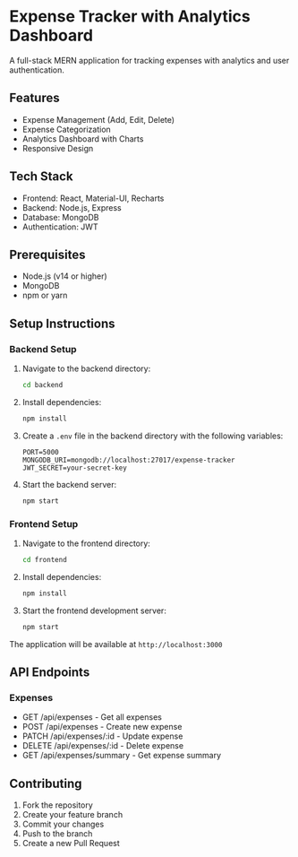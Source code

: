 # Expense Tracker with Analytics Dashboard

A full-stack MERN application for tracking expenses with analytics and user authentication.

## Features

- Expense Management (Add, Edit, Delete)
- Expense Categorization
- Analytics Dashboard with Charts
- Responsive Design

## Tech Stack

- Frontend: React, Material-UI, Recharts
- Backend: Node.js, Express
- Database: MongoDB
- Authentication: JWT

## Prerequisites

- Node.js (v14 or higher)
- MongoDB
- npm or yarn

## Setup Instructions

### Backend Setup

1. Navigate to the backend directory:
   ```bash
   cd backend
   ```

2. Install dependencies:
   ```bash
   npm install
   ```

3. Create a `.env` file in the backend directory with the following variables:
   ```
   PORT=5000
   MONGODB_URI=mongodb://localhost:27017/expense-tracker
   JWT_SECRET=your-secret-key
   ```

4. Start the backend server:
   ```bash
   npm start
   ```

### Frontend Setup

1. Navigate to the frontend directory:
   ```bash
   cd frontend
   ```

2. Install dependencies:
   ```bash
   npm install
   ```

3. Start the frontend development server:
   ```bash
   npm start
   ```

The application will be available at `http://localhost:3000`

## API Endpoints

### Expenses
- GET /api/expenses - Get all expenses
- POST /api/expenses - Create new expense
- PATCH /api/expenses/:id - Update expense
- DELETE /api/expenses/:id - Delete expense
- GET /api/expenses/summary - Get expense summary


## Contributing

1. Fork the repository
2. Create your feature branch
3. Commit your changes
4. Push to the branch
5. Create a new Pull Request 
